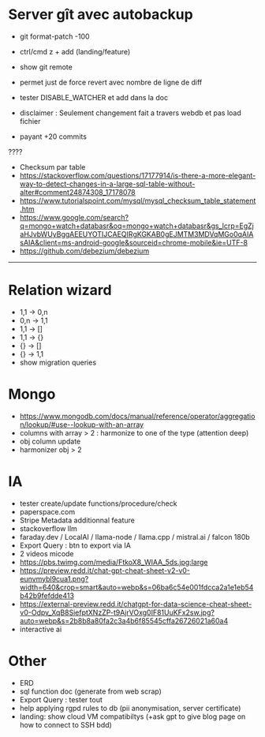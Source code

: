 # Server gît avec autobackup
- git format-patch -100
- ctrl/cmd z + add (landing/feature)
- show git remote
- permet just de force revert avec nombre de ligne de diff

- tester DISABLE_WATCHER et add dans la doc
- disclaimer : Seulement changement fait a travers webdb et pas load fichier
- payant +20 commits



????
- Checksum par table
- https://stackoverflow.com/questions/17177914/is-there-a-more-elegant-way-to-detect-changes-in-a-large-sql-table-without-alter#comment24874308_17178078
- https://www.tutorialspoint.com/mysql/mysql_checksum_table_statement.htm
- https://www.google.com/search?q=mongo+watch+databasr&oq=mongo+watch+databasr&gs_lcrp=EgZjaHJvbWUyBggAEEUYOTIJCAEQIRgKGKAB0gEJMTM3MDVqMGo0qAIAsAIA&client=ms-android-google&sourceid=chrome-mobile&ie=UTF-8
- https://github.com/debezium/debezium






----------------------------------------------------------







# Relation wizard
- 1,1 -> 0,n
- 0,n -> 1,1
- 1,1 -> []
- 1,1 -> {}
- {} -> []
- {} -> 1,1
- show migration queries


# Mongo
- https://www.mongodb.com/docs/manual/reference/operator/aggregation/lookup/#use--lookup-with-an-array
- columns with array > 2 : harmonize to one of the type (attention deep)
- obj column update
- harmonizer obj > 2


# IA
- tester create/update functions/procedure/check
- paperspace.com
- Stripe Metadata additionnal feature
- stackoverflow llm
- faraday.dev / LocalAI / llama-node / llama.cpp / mistral.ai / falcon 180b
- Export Query : btn to export via IA
- 2 videos micode
- https://pbs.twimg.com/media/FtkoX8_WIAA_5ds.jpg:large
- https://preview.redd.it/chat-gpt-cheat-sheet-v2-v0-eunvmybl9cua1.png?width=640&crop=smart&auto=webp&s=06ba6c54e001fdcca2a1e1eb54b42b9fefdde413
- https://external-preview.redd.it/chatgpt-for-data-science-cheat-sheet-v0-Odpv_XqB8SiefptXNzZP-t9AjrVOxg0IF81UuKFx2sw.jpg?auto=webp&s=2b8b8a80fa2c3a4b6f85545cffa26726021a60a4
- interactive ai


# Other
- ERD
- sql function doc (generate from web scrap)
- Export Query : tester tout
- help applying rgpd rules to db (pii anonymisation, server certificate)
- landing: show cloud VM compatibiltys (+ask gpt to give blog page on how to connect to SSH bdd)
